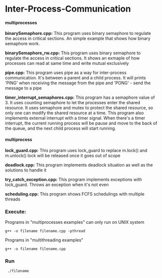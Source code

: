 # Inter-Process-Communication

#### multiprocesses

**binarySemaphore.cpp:** This program uses binary semaphore to regulate the access in critical sections. An simple example that shows how binary semaphore work.

**binarySemaphore_rw.cpp:** This program uses binary semaphore to regulate the access in critical sections. It shows an exmaple of how processes can read at same time and write mutual exclusively

**pipe.cpp:** This program uses pipe as a way for inter-process communication. It's between a parent and a child process. It will prints 'PING' when receiving the message from the pipe and 'PONG' - send the message to a pipe

**timer_interrupt_semaphores.cpp:**  This program has a semaphore value of 3. It uses counting semaphore to let the processes enter the shared resource. It uses semaphore and mutex to protect the shared resource, so only one can modify the shared resource at a time. This program also implements external interrupt with a timer signal. When there's a timer interrupt, the current running process will be pause and move to the back of the queue, and the next child process will start running.

#### multiprocess

**lock_guard.cpp:** This program uses lock_guard to replace m.lock() and m.unlock() lock will be released once it goes out of scope 

**deadlock.cpp:** This program implements deadlock situation as well as the solutions to handle it

**try_catch_exception.cpp:** This program implements exceptions with lock_guard. Throws an exception when it's not even

**scheduling.cpp:** This program shows FCFS schedulings with multiple threads

### Execute:

Programs in "multiprocesses examples" can only run on UNIX system

```g++ -o filename filename.cpp -pthread```

Programs in "multithreading examples" 

```g++ -o filename filename.cpp ```
	
### Run
``` ./filename```
